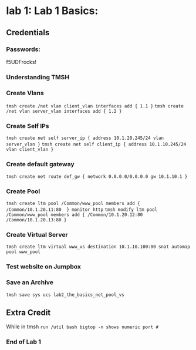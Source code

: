 # lab 1: Lab 1 Basics:

## Credentials
  ### Passwords:
f5UDFrocks!

### Understanding TMSH
### Create Vlans
`tmsh create /net vlan client_vlan interfaces add { 1.1 }`
`tmsh create /net vlan server_vlan interfaces add { 1.2 }`

### Create Self IPs
`tmsh create net self server_ip { address 10.1.20.245/24 vlan server_vlan }`
`tmsh create net self client_ip { address 10.1.10.245/24 vlan client_vlan }`

### Create default gateway
`tmsh create net route def_gw { network 0.0.0.0/0.0.0.0 gw 10.1.10.1 }`

### Create Pool
`tmsh create ltm pool /Common/www_pool members add { /Common/10.1.20.11:80  } monitor http`
`tmsh modify ltm pool /Common/www_pool members add { /Common/10.1.20.12:80 /Common/10.1.20.13:80 }`

### Create Virtual Server
`tmsh create ltm virtual www_vs destination 10.1.10.100:80 snat automap pool www_pool`

### Test website on Jumpbox ###

### Save an Archive
`tmsh save sys ucs lab2_the_basics_net_pool_vs`



## Extra Credit
While in tmsh
`run /util bash
bigtop
-n shows numeric port #`

### End of Lab 1



